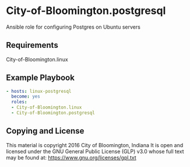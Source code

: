 City-of-Bloomington.postgresql
=========

Ansible role for configuring Postgres on Ubuntu servers

Requirements
------------

City-of-Bloomington.linux


Example Playbook
----------------

```yml
- hosts: linux-postgresql
  become: yes
  roles:
  - City-of-Bloomington.linux
  - City-of-Bloomington.postgresql
```

Copying and License
-------
This material is copyright 2016 City of Bloomington, Indiana
It is open and licensed under the GNU General Public License (GLP) v3.0 whose full text may be found at:
https://www.gnu.org/licenses/gpl.txt
